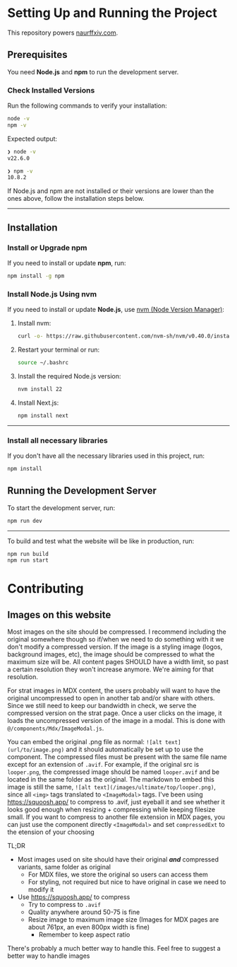 # Setting Up and Running the Project

This repository powers [naurffxiv.com](https://naurffxiv.com/).

## Prerequisites

You need **Node.js** and **npm** to run the development server.

### Check Installed Versions

Run the following commands to verify your installation:

```bash
node -v
npm -v
```

Expected output:

```bash
❯ node -v
v22.6.0

❯ npm -v
10.8.2
```

If Node.js and npm are not installed or their versions are lower than the ones above, follow the installation steps below.

---

## Installation

### Install or Upgrade npm

If you need to install or update **npm**, run:

```bash
npm install -g npm
```

### Install Node.js Using nvm

If you need to install or update **Node.js**, use [nvm (Node Version Manager)](https://github.com/nvm-sh/nvm):

1. Install nvm:

    ```bash
    curl -o- https://raw.githubusercontent.com/nvm-sh/nvm/v0.40.0/install.sh | bash
    ```

2. Restart your terminal or run:

    ```bash
    source ~/.bashrc
    ```

3. Install the required Node.js version:

    ```bash
    nvm install 22
    ```

4. Install Next.js:

    ```bash
    npm install next
    ```

---

### Install all necessary libraries
If you don't have all the necessary libraries used in this project, run:

```bash
npm install
```

## Running the Development Server

To start the development server, run:

```bash
npm run dev
```

---

To build and test what the website will be like in production, run:
```bash
npm run build
npm run start
```

# Contributing
## Images on this website
Most images on the site should be compressed. I recommend including the original somewhere though so if/when we need to do something
with it we don't modify a compressed version. If the image is a styling image (logos, background images, etc), the image should be
compressed to what the maximum size will be. All content pages SHOULD have a width limit, so past a certain resolution they won't
increase anymore. We're aiming for that resolution. 

For strat images in MDX content, the users probably will want to have the original uncompressed to open in another tab and/or share with others.
Since we still need to keep our bandwidth in check, we serve the compressed version on the strat page. Once a user clicks on the image,
it loads the uncompressed version of the image in a modal. This is done with `@/components/Mdx/ImageModal.js`.

You can embed the original .png file as normal: `![alt text](url/to/image.png)` and it should automatically be set up to use the component.
The compressed files must be present with the same file name except for an extension of `.avif`.
For example, if the original src is `looper.png`, the compressed image should be named `looper.avif` and be located in the same folder as the original.
The markdown to embed this image is still the same, `![alt text](/images/ultimate/top/looper.png)`, since all `<img>` tags translated to `<ImageModal>` tags.
I've been using https://squoosh.app/ to compress to .avif, just eyeball it and see whether it looks good enough when resizing + compressing while keeping filesize small.
If you want to compress to another file extension in MDX pages, you can just use the component directly `<ImageModal>` and set `compressedExt` to the etension of your choosing

TL;DR
- Most images used on site should have their original __*and*__ compressed variants, same folder as original
  - For MDX files, we store the original so users can access them
  - For styling, not required but nice to have original in case we need to modify it
- Use https://squoosh.app/ to compress
  - Try to compress to `.avif`
  - Quality anywhere around 50-75 is fine 
  - Resize image to maximum image size (Images for MDX pages are about 761px, an even 800px width is fine)
    - Remember to keep aspect ratio

There's probably a much better way to handle this. Feel free to suggest a better way to handle images